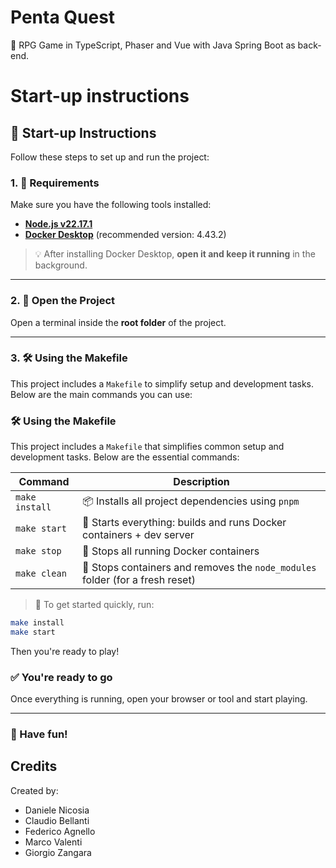 # Penta Quest

🥳 RPG Game in TypeScript, Phaser and Vue with Java Spring Boot as back-end.

# Start-up instructions

## 🚀 Start-up Instructions

Follow these steps to set up and run the project:

### 1. 🧰 Requirements

Make sure you have the following tools installed:

* [**Node.js v22.17.1**](https://nodejs.org/en/blog/release/v22.17.1)
* [**Docker Desktop**](https://www.docker.com/products/docker-desktop/) (recommended version: 4.43.2)

> 💡 After installing Docker Desktop, **open it and keep it running** in the background.

---

### 2. 📂 Open the Project

Open a terminal inside the **root folder** of the project.

---

### 3. 🛠️ Using the Makefile

This project includes a `Makefile` to simplify setup and development tasks. Below are the main commands you can use:

### 🛠️ Using the Makefile

This project includes a `Makefile` that simplifies common setup and development tasks.
Below are the essential commands:

| Command        | Description                                                                   |
| -------------- | ----------------------------------------------------------------------------- |
| `make install` | 📦 Installs all project dependencies using `pnpm`                             |
| `make start`   | 🚀 Starts everything: builds and runs Docker containers + dev server          |
| `make stop`    | 🛑 Stops all running Docker containers                                        |
| `make clean`   | 🧹 Stops containers and removes the `node_modules` folder (for a fresh reset) |

> 🧪 To get started quickly, run:

```bash
make install
make start
```

Then you're ready to play!


### ✅ You're ready to go

Once everything is running, open your browser or tool and start playing.

---

### 🎉 Have fun!


## Credits

Created by:

- Daniele Nicosia
- Claudio Bellanti
- Federico Agnello
- Marco Valenti
- Giorgio Zangara
